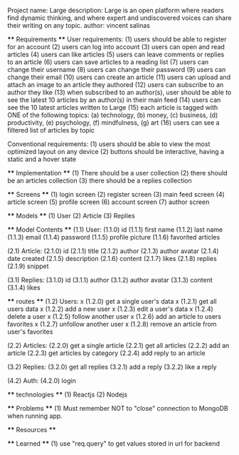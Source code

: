Project name: Large
description: Large is an open platform where readers find dynamic thinking, and where expert and undiscovered voices can share their writing on any topic.
author: vincent salinas

**\*\*** Requirements **\*\***
User requirements:
(1) users should be able to register for an account
(2) users can log into account
(3) users can open and read articles
(4) users can like articles
(5) users can leave comments or replies to an article
(6) users can save articles to a reading list
(7) users can change their username
(8) users can change their password
(9) users can change their email
(10) users can create an article
(11) users can upload and attach an image to an article they authored
(12) users can subscribe to an author they like
(13) when subscribed to an author(s), user should be able to see the latest 10 articles by an author(s) in their main feed
(14) users can see the 10 latest articles written to Large
(15) each article is tagged with ONE of the following topics: (a) technology, (b) money, (c) business, (d) productivity, (e) psychology, (f) mindfulness, (g) art
(16) users can see a filtered list of articles by topic

Conventional requirements:
(1) users should be able to view the most optimized layout on any device
(2) buttons should be interactive, having a static and a hover state

**\*\*** Implementation **\*\***
(1) There should be a user collection
(2) there should be an articles collection
(3) there should be a replies collection

**\*\*** Screens **\*\***
(1) login screen
(2) register screen
(3) main feed screen
(4) article screen
(5) profile screen
(6) account screen
(7) author screen

**\*\*** Models **\*\***
(1) User
(2) Article
(3) Replies

**\*\*** Model Contents **\*\***
(1.1) User:
(1.1.0) id
(1.1.1) first name
(1.1.2) last name
(1.1.3) email
(1.1.4) password
(1.1.5) profile picture
(1.1.6) favorited articles

(2.1) Article:
(2.1.0) id
(2.1.1) title
(2.1.2) author
(2.1.3) author avatar
(2.1.4) date created
(2.1.5) description
(2.1.6) content
(2.1.7) likes
(2.1.8) replies
(2.1.9) snippet

(3.1) Replies:
(3.1.0) id
(3.1.1) author
(3.1.2) author avatar
(3.1.3) content
(3.1.4) likes

**\*\*** routes **\*\***
(1.2) Users:
x (1.2.0) get a single user's data
x (1.2.1) get all users data
x (1.2.2) add a new user
x (1.2.3) edit a user's data
x (1.2.4) delete a user
x (1.2.5) follow another user
x (1.2.6) add an article to users favorites
x (1.2.7) unfollow another user
x (1.2.8) remove an article from user's favorites

(2.2) Articles:
(2.2.0) get a single article
(2.2.1) get all articles
(2.2.2) add an article
(2.2.3) get articles by category
(2.2.4) add reply to an article

(3.2) Replies:
(3.2.0) get all replies
(3.2.1) add a reply
(3.2.2) like a reply

(4.2) Auth:
(4.2.0) login

**\*\*** technologies **\*\***
(1) Reactjs
(2) Nodejs

**\*\*** Problems **\*\***
(1) Must remember NOT to "close" connection to MongoDB when running app.

**\*\*** Resources **\*\***

**\*\*** Learned **\*\***
(1) use "req.query" to get values stored in url for backend
